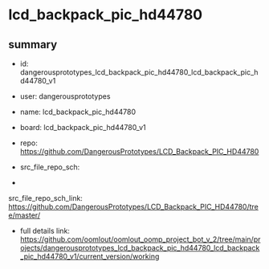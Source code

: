 # lcd_backpack_pic_hd44780
 
## summary 
* id: dangerousprototypes_lcd_backpack_pic_hd44780_lcd_backpack_pic_hd44780_v1
* user: dangerousprototypes
* name: lcd_backpack_pic_hd44780
* board: lcd_backpack_pic_hd44780_v1
* repo: https://github.com/DangerousPrototypes/LCD_Backpack_PIC_HD44780



* src_file_repo_sch: 
*
 src_file_repo_sch_link: https://github.com/DangerousPrototypes/LCD_Backpack_PIC_HD44780/tree/master/
* full details link: https://github.com/oomlout/oomlout_oomp_project_bot_v_2/tree/main/projects/dangerousprototypes_lcd_backpack_pic_hd44780_lcd_backpack_pic_hd44780_v1/current_version/working  






